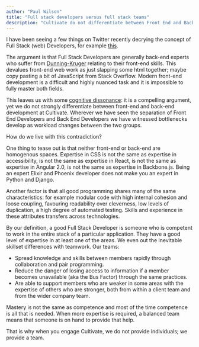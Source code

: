 ```yaml
---
author: "Paul Wilson"
title: "Full stack developers versus full stack teams"
description: "Cultivate do not differentiate between Front End and Back End Developers, yet we acknowledge that expertise in either field is too difficult for most people to achieve. How do we resolve this apparent contradiction?"
---
```


I have been seeing a few things on Twitter recently decrying the concept of Full Stack (web) Developers, for example [this](https://twitter.com/lenar_io/status/1011984130135842816).

The argument is that Full Stack Developers are generally back-end experts who suffer from [Dunning-Kruger](https://en.wikipedia.org/wiki/Dunning–Kruger_effect) relating to their front-end skills. This devalues front-end web work as just slapping some html together; maybe copy pasting a bit of JavaScript from Stack Overflow. Modern front-end development is a difficult and highly nuanced task and it is impossible to fully master both fields.

This leaves us with some [cognitive dissonance](https://en.wikipedia.org/wiki/Cognitive_dissonance): it is a compelling argument, yet we do not strongly differentiate between front-end and back-end development at Cultivate. Wherever we have seen the separation of Front End Developers and Back End Developers we have witnessed bottlenecks develop as workload changes between the two groups.

How do we live with this contradiction?

One thing to tease out is that neither front-end or back-end are homogenous spaces. Expertise in CSS is not the same as expertise in accessibility, is not the same as expertise in React, is not the same as expertise in Angular 2.0, is not the same as expertise in Backbone.js. Being an expert Elixir and Phoenix developer does not make you an expert in Python and Django.

Another factor is that all good programming shares many of the same characteristics: for example modular code with high internal cohesion and loose coupling, favouring readability over cleverness, low levels of duplication, a high degree of automated testing. Skills and experience in these attributes transfers across technologies.

By our definition, a good Full Stack Developer is someone who is competent to work in the entire stack of a particular application. They have a good level of expertise in at least one of the areas. We even out the inevitable skillset differences with teamwork. Our teams:

* Spread knowledge and skills between members rapidly through collaboration and pair programming.
* Reduce the danger of losing access to information if a member becomes unavailable (aka the Bus Factor) through the same practices.
* Are able to support members who are weaker in some areas with the expertise of others who are stronger, both from within a client team and from the wider company team.

Mastery is not the same as competence and most of the time competence is all that is needed. When more expertise is required, a balanced team means that someone is on hand to provide that help.

That is why when you engage Cultivate, we do not provide individuals; we provide a team.
